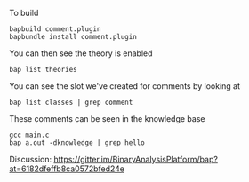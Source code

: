 To build

```
bapbuild comment.plugin
bapbundle install comment.plugin
```

You can then see the theory is enabled

```
bap list theories
```

You can see the slot we've created for comments by looking at

```
bap list classes | grep comment
```

These comments can be seen in the knowledge base

```
gcc main.c
bap a.out -dknowledge | grep hello
```

Discussion:
https://gitter.im/BinaryAnalysisPlatform/bap?at=6182dfeffb8ca0572bfed24e